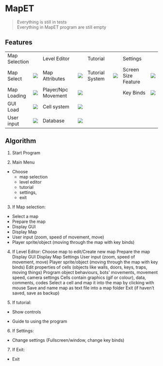 # MapET  

>Everything is still in tests  
>Everything in MapET program are still empty

Features
------------
<table>
  <tr>
    <td colspan="2">Map Selection</td>
    <td colspan="2">Level Editor</td>
    <td colspan="2">Tutorial</td>
    <td colspan="2">Settings</td>
  </tr>
  <tr></tr>
  <tr>
    <td>Map Select</td>
    <td><img src="http://progressed.io/bar/0?title=Progress"></td>
    <td>Map Attributes</td>
    <td><img src="http://progressed.io/bar/0?title=Progress"></td>
    <td>Tutorial System</td>
    <td><img src="http://progressed.io/bar/0?title=Progress"></td>
    <td>Screen Size Feature</td>
    <td><img src="http://progressed.io/bar/0?title=Progress"></td>
    
  </tr>
  <tr>
    <td>Map Loading</td>
    <td><img src="http://progressed.io/bar/0?title=Progress"></td>
    <td>Player/Npc Movement</td>
    <td><img src="http://progressed.io/bar/0?title=Progress"></td>
    <td></td>
    <td></td>
    <td>Key Binds</td>
    <td><img src="http://progressed.io/bar/0?title=Progress"></td>
    
  </tr>
    <td>GUI Load</td>
    <td><img src="http://progressed.io/bar/0?title=Progress"></td>
    <td>Cell system</td>
    <td><img src="http://progressed.io/bar/0?title=Progress"></td>
    <td></td>
    <td></td>
    <td></td>
    <td></td>
  <tr>
    <td>User input</td>
    <td><img src="http://progressed.io/bar/0?title=Progress"></td>
    <td>Database</td>
    <td><img src="http://progressed.io/bar/0?title=Progress"></td>
    <td></td>
    <td></td>
    <td></td>
    <td></td>
  </tr>
</table>


Algorithm
---------

1. Start Program

2. Main Menu
  + Choose
    +  map selection
    +  level editor
    +  tutorial
    +  settings,
    +  exit

3. If Map selection:
  + Select a map
  + Prepare the map
  + Display GUI
  + Display Map
  + User input (zoom, speed of movement, move)
  + Player sprite/object (moving through the map with key binds)

4. If Level Editor:
Choose map to edit/Create new map
Prepare the map
Display GUI
Display Map
Settings
User input (zoom, speed of movement, move)
Player sprite/object (moving through the map with key binds)
Edit properties of cells (objects like walls, doors, keys, traps, moving things)
Program object behaviours, bots' movements, movement speed, camera settings
Cells contain graphics (gif or colour), data, comments, codes
Select a cell and map it into the map by clicking with mouse
Save and name map as text file into a map folder
Exit (if haven’t saved, save as backup)

5. If tutorial:
  + Show controls

  + Guide to using the program

6. If Settings:

  + Change settings (Fullscreen/window, change key binds)

7. If Exit:

  + Exit
